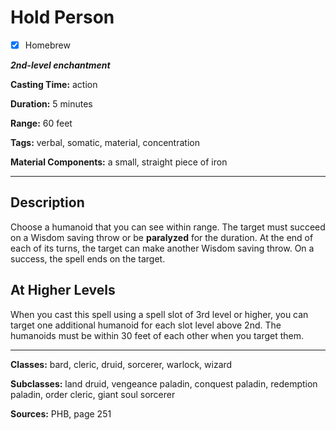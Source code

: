 # Hold Person

- [x] Homebrew

***2nd-level enchantment***

**Casting Time:** action

**Duration:** 5 minutes

**Range:** 60 feet

**Tags:** verbal, somatic, material, concentration

**Material Components:** a small, straight piece of iron

---

## Description
Choose a humanoid that you can see within range. The target must succeed on a Wisdom saving throw or be **paralyzed** for the duration. At the end of each of its turns, the target can make another Wisdom saving throw. On a success, the spell ends on the target.

## At Higher Levels
When you cast this spell using a spell slot of 3rd level or higher, you can target one additional humanoid for each slot level above 2nd. The humanoids must be within 30 feet of each other when you target them.

---

**Classes:** bard, cleric, druid, sorcerer, warlock, wizard

**Subclasses:** land druid, vengeance paladin, conquest paladin, redemption paladin, order cleric, giant soul sorcerer

**Sources:** PHB, page 251
